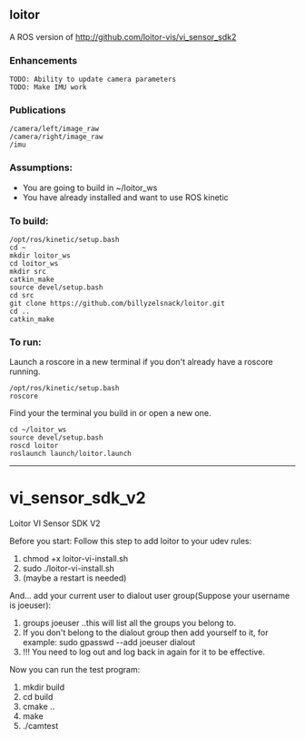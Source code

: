 ## loitor
A ROS version of http://github.com/loitor-vis/vi_sensor_sdk2

### Enhancements

	TODO: Ability to update camera parameters
    TODO: Make IMU work

### Publications

    /camera/left/image_raw
	/camera/right/image_raw
	/imu

### Assumptions:

* You are going to build in ~/loitor_ws  
* You have already installed and want to use ROS kinetic

### To build:

    /opt/ros/kinetic/setup.bash
    cd ~  
    mkdir loitor_ws  
    cd loitor_ws  
    mkdir src  
    catkin_make  
    source devel/setup.bash  
    cd src  
    git clone https://github.com/billyzelsnack/loitor.git  
    cd ..  
    catkin_make  

### To run:

Launch a roscore in a new terminal if you don't already have a roscore running.

    /opt/ros/kinetic/setup.bash
    roscore

Find your the terminal you build in or open a new one.

    cd ~/loitor_ws
    source devel/setup.bash
    roscd loitor
    roslaunch launch/loitor.launch





----------------------------

# vi_sensor_sdk_v2
Loitor VI Sensor SDK V2

Before you start:
Follow this step to add loitor to your udev rules:
1. chmod +x loitor-vi-install.sh
2. sudo ./loitor-vi-install.sh
3. (maybe a restart is needed)

And... add your current user to dialout user group(Suppose your username is joeuser):
1. groups joeuser
..this will list all the groups you belong to. 
2. If you don't belong to the dialout group then add yourself to it, for example:
sudo gpasswd --add joeuser dialout
3. !!! You need to log out and log back in again for it to be effective. 

Now you can run the test program:
1. mkdir build
2. cd build
3. cmake ..
4. make
5. ./camtest

